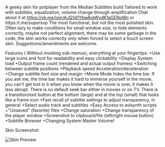 A geeky skin for potplayer from the Median Subtitles build
Tailored to work with subtitles, equalization, volume change through amplification
Chat about it at https://vk.me/join/AJQ1d1YbwAreWydK1aGENoWn or https:/t.me/supersvp
The most functional, but not the most polished skin. Often lazy to make conditions for small window size, to hide elements correctly, maybe not perfect alignment, there may be some garbage in the code, the skin works correctly only when forced to select a touch screen skin. Suggestions/amendments are welcome.

Features ( Without invoking sub-menus), everything at your fingertips:
+Use large icons and font for readability and easy clickability
+Display System load
+Output frame count (rendered and actual output frames)
+Switching between subtitle positions
+Playback speed Acceleration/deceleration
+Change subtitle font size and margin
+Movie Mode hides the time bar. If you ask me, the time bar makes it hard to immerse yourself in the movie, you can't get lost in it when you know when the movie is over, it makes it less abrupt. There is no default seek bar either in movies or on TV. There is a transition/exit button at the bottom (large) and at the top (small) that looks like a frame icon
+Fast recall of subtitle settings to adjust transparency, in general
+Select audio track and subtitles
+Easy Access to avisynth scripts
+"Unsaved" (favorite) files
+Change saturation
+Change transparency of the player window
+Screenshot to clipboard/file (left/right mouse button)
+Subtitle Browser
+Changing System Master Volume!

Skin Screenshot:

![Skin Preview](https://user-images.githubusercontent.com/34379513/139461339-df73f300-8742-43ef-9ed2-922a297ddde6.png)
